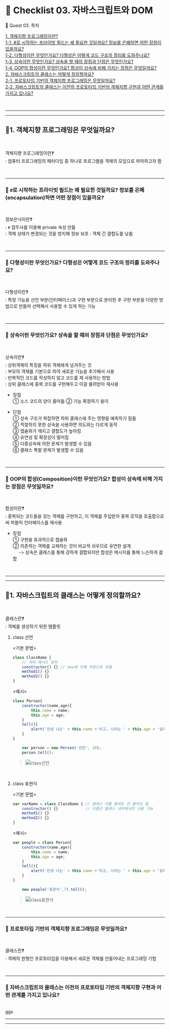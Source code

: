 # 📃 Checklist 03. 자바스크립트와 DOM

💌 Quest 03. 목차

[1. 객체지향 프로그래밍이란?](#1-객체지향-프로그래밍은-무엇일까요)  
[1-1. #로 시작하는 프라이빗 필드는 왜 필요한 것일까요? 정보를 은폐하면 어떤 장점이 있을까요?](#-로-시작하는-프라이빗-필드는-왜-필요한-것일까요-정보를-은폐encapsulation하면-어떤-장점이-있을까요)  
[1-2. 다형성이란 무엇인가요? 다형성은 어떻게 코드 구조의 정리를 도와주나요?](#🤍-다형성이란-무엇인가요-다형성은-어떻게-코드-구조의-정리를-도와주나요)  
[1-3. 상속이란 무엇인가요? 상속을 할 때의 장점과 단점은 무엇인가요?](#-상속이란-무엇인가요-상속을-할-때의-장점과-단점은-무엇인가요)  
[1-4. OOP의 합성이란 무엇인가요? 합성이 상속에 비해 가지는 장점은 무엇일까요?](#-oop의-합성composition이란-무엇인가요-합성이-상속에-비해-가지는-장점은-무엇일까요)  
[2. 자바스크립트의 클래스는 어떻게 정의할까요?](#1-자바스크립트의-클래스는-어떻게-정의할까요)  
[2-1. 프로토타입 기반의 객체지향 프로그래밍은 무엇일까요?](#-프로토타입-기반의-객체지향-프로그래밍은-무엇일까요)  
[2-2. 자바스크립트의 클래스는 이전의 프로토타입 기반의 객체지향 구현과 어떤 관계를 가지고 있나요?](#-자바스크립트의-클래스는-이전의-프로토타입-기반의-객체지향-구현과-어떤-관계를-가지고-있나요)

<br>

---
---

## 🧡1. 객체지향 프로그래밍은 무엇일까요?
<br>

객체지향 프로그래밍이란❓  
: 컴퓨터 프로그래밍의 패러다임 중 하나로 프로그램을 객체의 모임으로 파악하고자 함

<br>

---

### 🤍 `#`로 시작하는 프라이빗 필드는 왜 필요한 것일까요? 정보를 은폐(encapsulation)하면 어떤 장점이 있을까요?
<br>

정보은닉이란❓  
: `#` 접두사를 이용해 private 속성 만듦  
: 객체 상태가 변경되는 것을 방지해 정보 보호
: 객체 간 결합도를 낮춤

<br>

---

### 🤍 다형성이란 무엇인가요? 다형성은 어떻게 코드 구조의 정리를 도와주나요?
<br>

다형성이란❓  
: 특정 기능을 선언 부분(인터페이스)과 구현 부분으로 분리한 후 구현 부분을 다양한 방법으로 만들어 선택해서 사용할 수 있게 하는 기능

<br>

---

### 🤍 상속이란 무엇인가요? 상속을 할 때의 장점과 단점은 무엇인가요?
<br>

상속이란❓  
: 상위객체의 특징을 하위 객체에게 넘겨주는 것  
: 부모의 객체를 기본으로 하여 새로운 기능을 추가해서 사용  
: 반복적인 코드를 작성하지 않고 코드를 재 사용하는 방법  
: 상위 클래스에 중복 코드를 구현해두고 이걸 물려받아 재사용

- 장점  
① 소스 코드의 양이 줄어듦
② 기능 확장하기 용이

- 단점  
① 상속 구조가 복잡하면 하위 클래스에 주는 영향을 예측하기 힘듦  
② 적절하지 못한 상속을 사용하면 의도와는 다르게 동작  
③ 캡슐화가 깨지고 결합도가 높아짐  
④ 유연성 및 확장성이 떨어짐  
⑤ 다중상속에 의한 문제가 발생할 수 있음  
⑥ 클래스 폭발 문제가 발생할 수 있음

<br>

---

### 🤍 OOP의 합성(Composition)이란 무엇인가요? 합성이 상속에 비해 가지는 장점은 무엇일까요?
<br>

합성이란❓  
: 중복되는 코드들을 갖는 객체를 구현하고, 이 객체를 주입받아 중복 로직을 호출함으로써 퍼블릭 인터페이스를 재사용

- 장점  
① 구현을 효과적으로 캡슐화  
② 의존하는 객체를 교체하는 것이 비교적 쉬우므로 유연한 설계  
&nbsp; &nbsp; &nbsp;-> 상속은 클래스를 통해 강하게 결합되지만 합성은 메시지를 통해 느슨하게 결합  

<br>

---
---

## 🧡1. 자바스크립트의 클래스는 어떻게 정의할까요?
<br>

클래스란❓  
: 객체를 생성하기 위한 템플릿

1. class 선언

    <기본 문법>
    ```javascript
    class ClassName {
        // 여러 메서드 정의
        constructor() {} // new에 의해 자동으로 호출
        method1() {}
        method2() {}
    }
    ```

    <예시>
    ```javascript
    class Person{
        constructor(name,age){
            this.name = name;
            this.age = age;
        }
        tell(){
            alert('안녕 나는' + this.name +'이고, 나이는 ' + this.age + '살이야');
        }
    }
    ```
    ```javascript
        var person = new Person('선언', 10);
        person.tell();
    ```
    > ![class선언](https://user-images.githubusercontent.com/91482127/201830645-c366b0aa-75ea-4500-8411-590c346ba95d.PNG)


<br>

2. class 표현식

    <기본 문법>
    ```javascript
    var varName = class ClassName { // 클래스 이름 붙여도 안 붙여도 됨
        constructor() {}            // 이름은 클래스 내부에서만 사용 가능
        method1() {}
        method2() {}
    }
    ```

    <예시>
    ```javascript
    var people = class Person{
        constructor(name,age){
            this.name = name;
            this.age = age;
        }
        tell(){
            alert('안녕 나는' + this.name +'이고, 나이는 ' + this.age + '살이야');
        }
    }
    ```
    ```javascript
        new people('표현식',7).tell();
    ```
    > ![class표현식](https://user-images.githubusercontent.com/91482127/201830671-4096678f-3808-4503-820d-34590d14ce8e.PNG)



<br>

---

### 🤍 프로토타입 기반의 객체지향 프로그래밍은 무엇일까요?
<br>

클래스란❓  
: 객체의 원형인 프로토타입을 이용해서 새로운 객체를 만들어내는 프로그래밍 기법

<br>

---

### 🤍 자바스크립트의 클래스는 이전의 프로토타입 기반의 객체지향 구현과 어떤 관계를 가지고 있나요?
<br>
ggs

<br>

---
---
